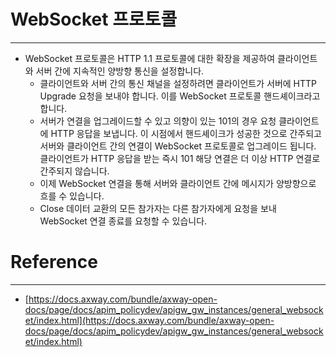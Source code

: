 # WebSocket 프로토콜

---

- WebSocket 프로토콜은 HTTP 1.1 프로토콜에 대한 확장을 제공하여 클라이언트와 서버 간에 지속적인 양방향 통신을 설정합니다.
    - 클라이언트와 서버 간의 통신 채널을 설정하려면 클라이언트가 서버에 HTTP Upgrade 요청을 보내야 합니다. 이를 WebSocket 프로토콜 핸드셰이크라고 합니다.
    - 서버가 연결을 업그레이드할 수 있고 의향이 있는 101의 경우 요청 클라이언트에 HTTP 응답을 보냅니다. 이 시점에서 핸드셰이크가 성공한 것으로 간주되고 서버와 클라이언트 간의 연결이 WebSocket 프로토콜로 업그레이드 됩니다.
      클라이언트가 HTTP 응답을 받는 즉시 101 해당 연결은 더 이상 HTTP 연결로 간주되지 않습니다.
    - 이제 WebSocket 연결을 통해 서버와 클라이언트 간에 메시지가 양방향으로 흐를 수 있습니다.
    - Close 데이터 교환의 모든 참가자는 다른 참가자에게 요청을 보내 WebSocket 연결 종료를 요청할 수 있습니다.

# Reference

---

- [https://docs.axway.com/bundle/axway-open-docs/page/docs/apim_policydev/apigw_gw_instances/general_websocket/index.html](https://docs.axway.com/bundle/axway-open-docs/page/docs/apim_policydev/apigw_gw_instances/general_websocket/index.html)